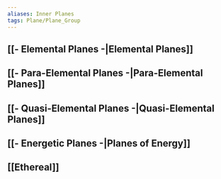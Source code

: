 ```yaml
---
aliases: Inner Planes
tags: Plane/Plane_Group
---
```

## [[- Elemental Planes -|Elemental Planes]]
## [[- Para-Elemental Planes -|Para-Elemental Planes]]
## [[- Quasi-Elemental Planes -|Quasi-Elemental Planes]]
## [[- Energetic Planes -|Planes of Energy]]
## [[Ethereal]]